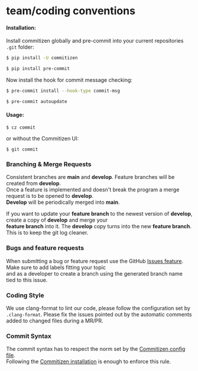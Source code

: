 # team/coding conventions

#### Installation:

Install commitizen globally and pre-commit into your current repositories `.git` folder:

```bash
$ pip install -U commitizen

$ pip install pre-commit
```

Now install the hook for commit message checking:

```bash
$ pre-commit install --hook-type commit-msg

$ pre-commit autoupdate
```

#### Usage:

`$ cz commit`

or without the Commitizen UI:

`$ git commit`

### Branching & Merge Requests

Consistent branches are **main** and **develop**. Feature branches will be created from **develop**.\
Once a feature is implemented and doesn't break the program a merge request is to be opened to **develop**.\
**Develop** will be periodically merged into **main**.

If you want to update your **feature branch** to the newest version of **develop**, create a copy of **develop** and merge your\
**feature branch** into it. The **develop** copy turns into the new **feature branch**. This is to keep the git log cleaner.

### Bugs and feature requests

When submitting a bug or feature request use the GitHub [Issues feature](https://github.com/Epitech-R-Type/R-Type/issues). Make sure to add labels fitting your topic\
and as a developer to create a branch using the generated branch name tied to this issue.

### Coding Style

We use clang-format to lint our code, please follow the configuration set by `.clang-format`. Please fix the issues pointed out by the automatic comments added to changed files during a MR/PR.

### Commit Syntax

The commit syntax has to respect the norm set by the [Commitizen config file](https://github.com/Epitech-R-Type/R-Type/blob/main/.cz.json).\
Following the [Commitizen installation](team-coding-conventions.md#installation) is enough to enforce this rule.
